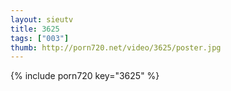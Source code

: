 ```yaml
--- 
layout: sieutv
title: 3625
tags: ["003"]
thumb: http://porn720.net/video/3625/poster.jpg
---
```

{% include porn720 key="3625" %} 
